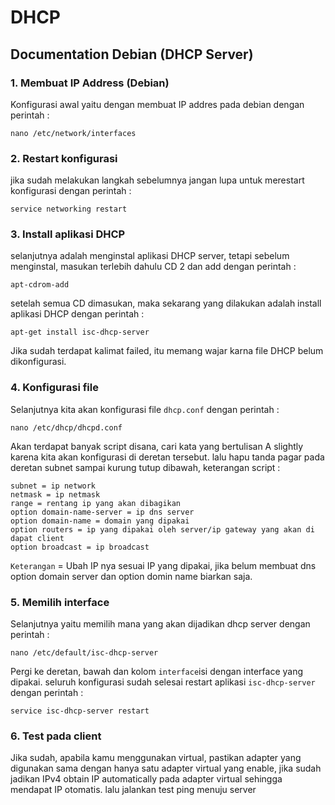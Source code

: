 # DHCP

## Documentation Debian (DHCP Server) 
### 1. Membuat IP Address (Debian)
Konfigurasi awal yaitu dengan membuat IP addres pada debian dengan perintah : 
```
nano /etc/network/interfaces
```
### 2. Restart konfigurasi
jika sudah melakukan langkah sebelumnya jangan lupa untuk merestart konfigurasi dengan perintah :
```
service networking restart
```
### 3. Install aplikasi DHCP
selanjutnya adalah menginstal aplikasi DHCP server, tetapi sebelum menginstal, masukan terlebih dahulu CD 2 dan add dengan perintah : 
```
apt-cdrom-add
```
setelah semua CD dimasukan, maka sekarang yang dilakukan adalah install aplikasi DHCP dengan perintah : 
```
apt-get install isc-dhcp-server
```
Jika sudah terdapat kalimat failed, itu memang wajar karna file DHCP belum dikonfigurasi.
### 4. Konfigurasi file
Selanjutnya kita akan konfigurasi file `dhcp.conf` dengan perintah :
```
nano /etc/dhcp/dhcpd.conf
```
Akan terdapat banyak script disana, cari kata yang bertulisan A slightly karena kita akan konfigurasi di deretan tersebut. lalu hapu tanda pagar pada deretan subnet sampai kurung tutup dibawah, keterangan script :  
```
subnet = ip network
netmask = ip netmask  
range = rentang ip yang akan dibagikan
option domain-name-server = ip dns server
option domain-name = domain yang dipakai
option routers = ip yang dipakai oleh server/ip gateway yang akan di dapat client
option broadcast = ip broadcast
```
`Keterangan` = Ubah IP nya sesuai IP yang dipakai, jika belum membuat dns option domain server dan option domin name biarkan saja.  
### 5. Memilih interface
Selanjutnya yaitu memilih mana yang akan dijadikan dhcp server dengan perintah : 
```
nano /etc/default/isc-dhcp-server
```
Pergi ke deretan, bawah dan kolom `interface`isi dengan interface yang dipakai. seluruh konfigurasi sudah selesai restart aplikasi `isc-dhcp-server` dengan perintah :
```
service isc-dhcp-server restart
```
### 6. Test pada client 
Jika sudah, apabila kamu menggunakan virtual, pastikan adapter yang digunakan sama dengan hanya satu adapter virtual yang enable, jika sudah jadikan IPv4 obtain IP automatically pada adapter virtual sehingga mendapat IP otomatis. lalu jalankan test ping menuju server